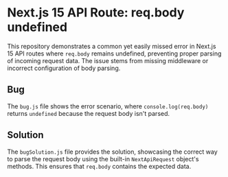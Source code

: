 # Next.js 15 API Route: req.body undefined

This repository demonstrates a common yet easily missed error in Next.js 15 API routes where `req.body` remains undefined, preventing proper parsing of incoming request data. The issue stems from missing middleware or incorrect configuration of body parsing. 

## Bug
The `bug.js` file shows the error scenario, where `console.log(req.body)` returns `undefined` because the request body isn't parsed. 

## Solution
The `bugSolution.js` file provides the solution, showcasing the correct way to parse the request body using the built-in `NextApiRequest` object's methods. This ensures that `req.body` contains the expected data.